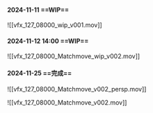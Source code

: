 #### 2024-11-11 ==WIP==
![[vfx_127_08000_wip_v001.mov]]

#### 2024-11-12 14:00 ==WIP==
![[vfx_127_08000_Matchmove_wip_v002.mov]]

#### 2024-11-25 ==完成==
![[vfx_127_08000_Matchmove_v002_persp.mov]]

![[vfx_127_08000_Matchmove_v002.mov]]